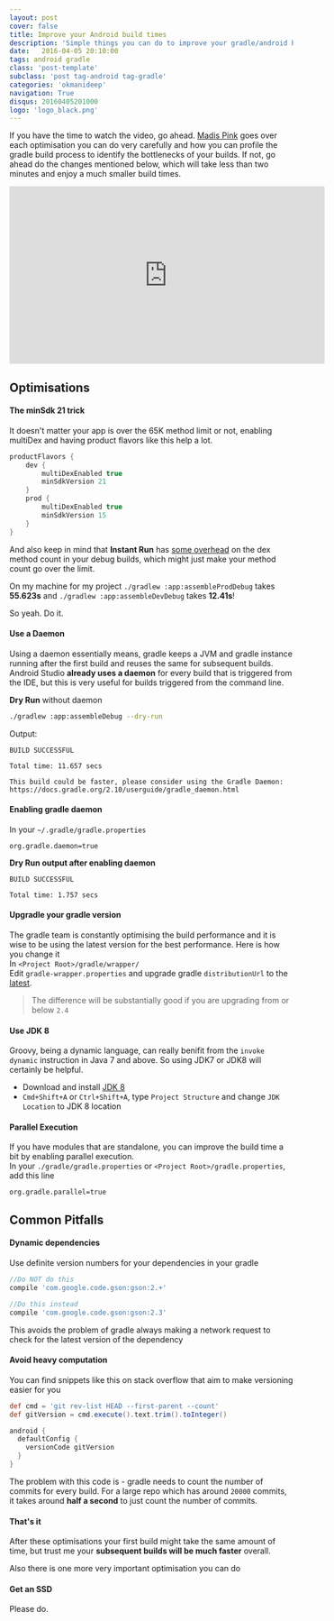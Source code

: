 ```yaml
---
layout: post
cover: false
title: Improve your Android build times
description: 'Simple things you can do to improve your gradle/android build time a lot'
date:   2016-04-05 20:10:00
tags: android gradle
class: 'post-template'
subclass: 'post tag-android tag-gradle'
categories: 'okmanideep'
navigation: True
disqus: 20160405201000
logo: 'logo_black.png'
---
```


If you have the time to watch the video, go ahead. [Madis Pink](https://twitter.com/madisp) goes over each optimisation you can do very carefully and how you can profile the gradle build process to identify the bottlenecks of your builds. If not, go ahead do the changes mentioned below, which will take less than two minutes and enjoy a much smaller build times.
  
<iframe width="560" height="315" src="https://www.youtube.com/embed/AbNhen_zn-c" frameborder="0" allowfullscreen></iframe>

## Optimisations

#### The minSdk 21 trick
It doesn't matter your app is over the 65K method limit or not, enabling multiDex and having product flavors like this help a lot.  

```groovy
productFlavors {
    dev {
        multiDexEnabled true
        minSdkVersion 21
    }
    prod {
        multiDexEnabled true
        minSdkVersion 15
    }
}
```
  
And also keep in mind that **Instant Run** has [some overhead](https://twitter.com/tornorbye/status/717446584284241921) on the dex method count in your debug builds, which might just make your method count go over the limit.
  
On my machine for my project 
`./gradlew :app:assembleProdDebug` takes **55.623s** and `./gradlew :app:assembleDevDebug` takes **12.41s**!

So yeah. Do it.

#### Use a Daemon
Using a daemon essentially means, gradle keeps a JVM and gradle instance running after the first build and reuses the same for subsequent builds. Android Studio **already uses a daemon** for every build that is triggered from the IDE, but this is very useful for builds triggered from the command line.

**Dry Run** without daemon

```sh
./gradlew :app:assembleDebug --dry-run
```

Output:

```
BUILD SUCCESSFUL

Total time: 11.657 secs

This build could be faster, please consider using the Gradle Daemon: https://docs.gradle.org/2.10/userguide/gradle_daemon.html
```

#### Enabling gradle daemon
In your `~/.gradle/gradle.properties`

```
org.gradle.daemon=true
```

**Dry Run output after enabling daemon**

```
BUILD SUCCESSFUL

Total time: 1.757 secs
```

#### Upgradle your gradle version
The gradle team is constantly optimising the build performance and it is wise to be using the latest version for the best performance. Here is how you change it  
In `<Project Root>/gradle/wrapper/`  
Edit `gradle-wrapper.properties` and upgrade gradle `distributionUrl` to the [latest](http://gradle.org/gradle-download/).
> The difference will be substantially good if you are upgrading from or below `2.4`

#### Use JDK 8 
Groovy, being a dynamic language, can really benifit from the `invoke dynamic` instruction in Java 7 and above. So using JDK7 or JDK8 will certainly be helpful.

* Download and install [JDK 8](http://www.oracle.com/technetwork/java/javase/downloads/jdk8-downloads-2133151.html)
* `Cmd+Shift+A` or `Ctrl+Shift+A`, type `Project Structure` and change `JDK Location` to JDK 8 location

#### Parallel Execution
If you have modules that are standalone, you can improve the build time a bit by enabling parallel execution.  
In your `./gradle/gradle.properties` or `<Project Root>/gradle.properties`, add this line

```
org.gradle.parallel=true
```

## Common Pitfalls
#### Dynamic dependencies
Use definite version numbers for your dependencies in your gradle

```groovy
//Do NOT do this
compile 'com.google.code.gson:gson:2.+'

//Do this instead
compile 'com.google.code.gson:gson:2.3'
```
This avoids the problem of gradle always making a network request to check for the latest version of the dependency

#### Avoid heavy computation
You can find snippets like this on stack overflow that aim to make versioning easier for you

```groovy
def cmd = 'git rev-list HEAD --first-parent --count'
def gitVersion = cmd.execute().text.trim().toInteger()

android {
  defaultConfig {
    versionCode gitVersion
  }
}
```
The problem with this code is - gradle needs to count the number of commits for every build. For a large repo which has around `20000` commits, it takes around **half a second** to just count the number of commits.

#### That's it
After these optimisations your first build might take the same amount of time, but trust me your **subsequent builds will be much faster** overall. 

Also there is one more very important optimisation you can do

#### Get an SSD
Please do.
